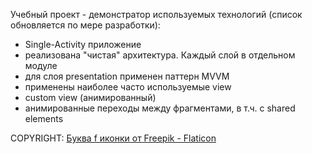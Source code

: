 Учебный проект - демонстратор используемых технологий (список обновляется по мере разработки):
- Single-Activity приложение
- реализована "чистая" архитектура. Каждый слой в отдельном модуле
- для слоя presentation применен паттерн MVVM
- применены наиболее часто используемые view
- custom view (анимированный)
- анимированные переходы между фрагментами, в т.ч. c shared elements

COPYRIGHT:
<a href="https://www.flaticon.com/ru/free-icons/-f" title="буква f иконки">Буква f иконки от Freepik - Flaticon</a>
